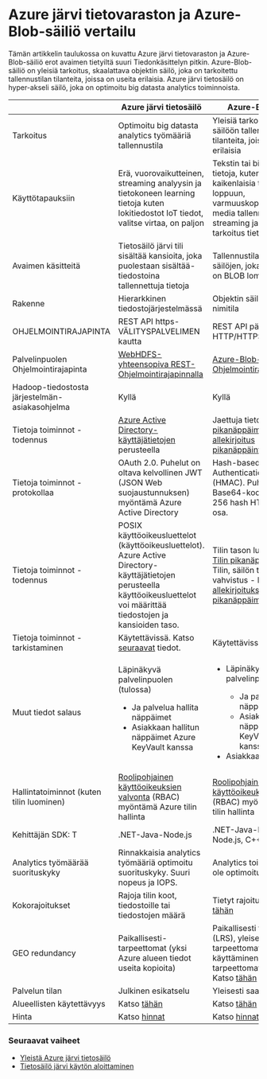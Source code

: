 <properties
   pageTitle="Azure järvi tietovaraston verrattuna Azure Blob-objektien tallennustilaan | Microsoft Azure"
   description="Azure järvi tietovaraston verrattuna Azure Blob-objektien tallennustilaan"
   services="data-lake-store"
   documentationCenter=""
   authors="nitinme"
   manager="jhubbard"
   editor="cgronlun"/>

<tags
   ms.service="data-lake-store"
   ms.devlang="na"
   ms.topic="article"
   ms.tgt_pltfrm="na"
   ms.workload="big-data"
   ms.date="08/15/2016"
   ms.author="nitinme"/>

# <a name="comparing-azure-data-lake-store-and-azure-blob-storage"></a>Azure järvi tietovaraston ja Azure-Blob-säiliö vertailu

Tämän artikkelin taulukossa on kuvattu Azure järvi tietovaraston ja Azure-Blob-säiliö erot avaimen tietyiltä suuri Tiedonkäsittelyn pitkin. Azure-Blob-säiliö on yleisiä tarkoitus, skaalattava objektin säilö, joka on tarkoitettu tallennustilan tilanteita, joissa on useita erilaisia. Azure järvi tietosäilö on hyper-akseli säilö, joka on optimoitu big datasta analytics toiminnoista.

|    | Azure järvi tietosäilö  | Azure-Blob-säiliö  |
|----|-----------------------|--------------------|
| Tarkoitus  | Optimoitu big datasta analytics työmääriä tallennustila                                                                          | Yleisiä tarkoitus objektin säilöön tallennustilan tilanteita, joissa on useita erilaisia                                                                                |
| Käyttötapauksiin                                   | Erä, vuorovaikutteinen, streaming analyysin ja tietokoneen learning tietoja kuten lokitiedostot IoT tiedot, valitse virtaa, on paljon | Tekstin tai binaarinen tietoja, kuten sovelluksen kaikenlaisia takaisin loppuun, varmuuskopiotiedot, media tallennustila streaming ja yleisiä tarkoitus tietoja |
| Avaimen käsitteitä                                | Tietosäilö järvi tili sisältää kansioita, joka puolestaan sisältää-tiedostoina tallennettuja tietoja | Tallennustilan tilillä on säilöjen, joka puolestaan on BLOB lomakkeen tiedot |
| Rakenne | Hierarkkinen tiedostojärjestelmässä                                                                                                    | Objektin säilön tasainen nimitila  |
| OHJELMOINTIRAJAPINTA   | REST API https-VÄLITYSPALVELIMEN kautta | REST API päälle HTTP/HTTPS                                                                                                                            |
| Palvelinpuolen Ohjelmointirajapinta                             | [WebHDFS-yhteensopiva REST-Ohjelmointirajapinnalla](https://msdn.microsoft.com/library/azure/mt693424.aspx)                                                                                                 | [Azure-Blob-säiliö REST-Ohjelmointirajapinnalla](https://msdn.microsoft.com/library/azure/dd135733.aspx)                                                                                                                         |
| Hadoop-tiedostosta järjestelmän-asiakasohjelma                   | Kyllä                                                                                                                         | Kyllä                                                                                                                                                 |
| Tietoja toiminnot - todennus            | [Azure Active Directory-käyttäjätietojen](../active-directory/active-directory-authentication-scenarios.md) perusteella | Jaettuja tietoja - [Tilin pikanäppäimet](../storage/storage-create-storage-account.md#manage-your-storage-account) ja [Jaetun allekirjoitus pikanäppäinten](../storage/storage-dotnet-shared-access-signature-part-1.md)perusteella.                                                                       |
| Tietoja toiminnot - protokollaa     | OAuth 2.0. Puhelut on oltava kelvollinen JWT (JSON Web suojaustunnuksen) myöntämä Azure Active Directory                     | Hash-based Message Authentication Code (HMAC). Puhelut on oltava Base64-koodattu SHA-256 hash HTTP-pyyntö osa. |
| Tietoja toiminnot - todennus               | POSIX käyttöoikeusluettelot (käyttöoikeusluettelot).  Azure Active Directory-käyttäjätietojen perusteella käyttöoikeusluettelot voi määrittää tiedostojen ja kansioiden taso. | Tilin tason lupaa – Käytä [Tilin pikanäppäimet](../storage/storage-create-storage-account.md#manage-your-storage-account)<br>Tilin, säilön tai blob vahvistus - käyttö [Jaettu allekirjoituksen pikanäppäimet](../storage/storage-dotnet-shared-access-signature-part-1.md) |
| Tietoja toiminnot - tarkistaminen                    | Käytettävissä. Katso [seuraavat](data-lake-store-diagnostic-logs.md) tiedot.                                                                                                                   | Käytettävissä                                                                                                                                           |
| Muut tiedot salaus                     | Läpinäkyvä palvelinpuolen (tulossa)<ul><li>Ja palvelua hallita näppäimet</li><li>Asiakkaan hallitun näppäimet Azure KeyVault kanssa</li></ul>| <ul><li>Läpinäkyvä palvelinpuolen</li> <ul><li>Ja palvelua hallita näppäimet</li><li>Asiakkaan hallitun näppäimet Azure KeyVault (tulossa) kanssa</li></ul><li>Asiakkaan salaus</li></ul> |
| Hallintatoiminnot (kuten tilin luominen) | [Roolipohjainen käyttöoikeuksien valvonta](../active-directory/role-based-access-control-what-is.md) (RBAC) myöntämä Azure tilin hallinta                                                                       | [Roolipohjainen käyttöoikeuksien valvonta](../active-directory/role-based-access-control-what-is.md) (RBAC) myöntämä Azure tilin hallinta                                                                                               |
| Kehittäjän SDK: T                              | .NET-Java-Node.js                                                                                                         | .NET-Java-Python Node.js, C++, Ruby                                                                                                              |
| Analytics työmäärää suorituskyky              | Rinnakkaisia analytics työmääriä optimoitu suorituskyky. Suuri nopeus ja IOPS.                                           | Analytics toiminnoista ei ole optimoitu                                                                                                               |
| Kokorajoitukset                                 | Rajoja tilin koot, tiedostoille tai tiedostojen määrä                                                                   | Tietyt rajoitukset kuvata [tähän](../azure-subscription-service-limits.md#storage-limits)                                                                                                                     |
| GEO redundancy                              | Paikallisesti-tarpeettomat (yksi Azure alueen tiedot useita kopioita)                                                             | Paikallisesti tarpeettomat (LRS), yleisesti tarpeettomat (GRS), luku-käyttäminen yleisesti tarpeettomat (RA-GRS). Katso [tähän](../storage/storage-redundancy.md) lisätietoja |
| Palvelun tilan                               | Julkinen esikatselu                                                                                                              | Yleisesti saatavilla                                                                                                                                 |
| Alueellisten käytettävyys  | Katso [tähän](https://azure.microsoft.com/regions/#services)| Katso [tähän](https://azure.microsoft.com/regions/#services) |
| Hinta                                       |     Katso [hinnat](https://azure.microsoft.com/pricing/details/data-lake-store/)| Katso [hinnat](https://azure.microsoft.com/pricing/details/storage/) |

### <a name="next-steps"></a>Seuraavat vaiheet

- [Yleistä Azure järvi tietosäilö](data-lake-store-overview.md)
- [Tietosäilö järvi käytön aloittaminen](data-lake-store-get-started-portal.md)



